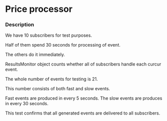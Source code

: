 # Price processor

### Description

We have 10 subscribers for test purposes.

Half of them spend 30 seconds for processing of event. 

The others do it immediately.

ResultsMonitor object counts whether all of subscribers handle each curcur event.

The whole number of events for testing is 21. 

This number consists of both fast and slow events.

Fast events are produced in every 5 seconds. The slow events are produces in every 30 seconds.

This test confirms that all generated events are delivered to all subscribers.
